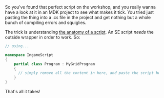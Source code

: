 So you've found that perfect script on the workshop, and you really wanna have a look at it in an MDK project to see what makes it tick. You tried just pasting the thing into a .cs file in the project and get nothing but a whole bunch of compiling errors and squiglies.

The trick is understanding [the anatomy of a script](https://github.com/malware-dev/MDK-SE/wiki/The-Anatomy-of-a-Script). An SE script _needs_ the outside wrapper in order to work. So:

```csharp
// using...

namespace IngameScript
{
    partial class Program : MyGridProgram
    {
      // simply remove all the content in here, and paste the script here instead.
    }
}
```

That's all it takes!
